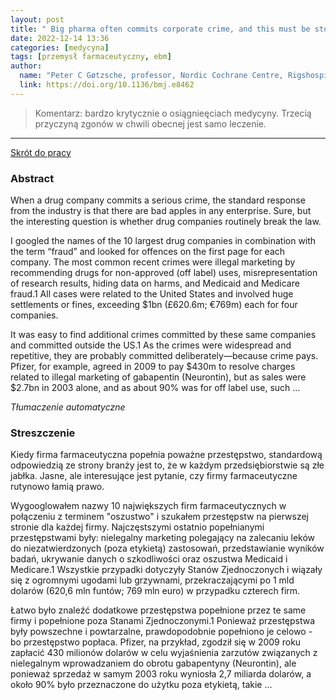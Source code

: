 ```yaml
---
layout: post
title: " Big pharma often commits corporate crime, and this must be stopped"
date: 2022-12-14 13:36
categories: [medycyna]
tags: [przemysł farmaceutyczny, ebm]
author:
  name: "Peter C Gøtzsche, professor, Nordic Cochrane Centre, Rigshospitalet, Blegdamsvej 9, DK-2100 Copenhagen, Denmark"
  link: https://doi.org/10.1136/bmj.e8462
---
```


> Komentarz: bardzo krytycznie o osiągnieęciach medycyny.
> Trzecią przyczyną zgonów w chwili obecnej jest samo leczenie.

<hr>

[Skrót do pracy](https://doi.org/10.1136/bmj.e8462)

### Abstract
When a drug company commits a serious crime, the standard response from the industry is that there are bad apples in any enterprise. Sure, but the interesting question is whether drug companies routinely break the law.

I googled the names of the 10 largest drug companies in combination with the term “fraud” and looked for offences on the first page for each company. The most common recent crimes were illegal marketing by recommending drugs for non-approved (off label) uses, misrepresentation of research results, hiding data on harms, and Medicaid and Medicare fraud.1 All cases were related to the United States and involved huge settlements or fines, exceeding $1bn (£620.6m; €769m) each for four companies.

It was easy to find additional crimes committed by these same companies and committed outside the US.1 As the crimes were widespread and repetitive, they are probably committed deliberately—because crime pays. Pfizer, for example, agreed in 2009 to pay $430m to resolve charges related to illegal marketing of gabapentin (Neurontin), but as sales were $2.7bn in 2003 alone, and as about 90% was for off label use, such …

*Tłumaczenie automatyczne*

### Streszczenie
Kiedy firma farmaceutyczna popełnia poważne przestępstwo, standardową odpowiedzią ze strony branży jest to, że w każdym przedsiębiorstwie są złe jabłka. Jasne, ale interesujące jest pytanie, czy firmy farmaceutyczne rutynowo łamią prawo.  
  
Wygooglowałem nazwy 10 największych firm farmaceutycznych w połączeniu z terminem "oszustwo" i szukałem przestępstw na pierwszej stronie dla każdej firmy. Najczęstszymi ostatnio popełnianymi przestępstwami były: nielegalny marketing polegający na zalecaniu leków do niezatwierdzonych (poza etykietą) zastosowań, przedstawianie wyników badań, ukrywanie danych o szkodliwości oraz oszustwa Medicaid i Medicare.1 Wszystkie przypadki dotyczyły Stanów Zjednoczonych i wiązały się z ogromnymi ugodami lub grzywnami, przekraczającymi po 1 mld dolarów (620,6 mln funtów; 769 mln euro) w przypadku czterech firm.  
  
Łatwo było znaleźć dodatkowe przestępstwa popełnione przez te same firmy i popełnione poza Stanami Zjednoczonymi.1 Ponieważ przestępstwa były powszechne i powtarzalne, prawdopodobnie popełniono je celowo - bo przestępstwo popłaca. Pfizer, na przykład, zgodził się w 2009 roku zapłacić 430 milionów dolarów w celu wyjaśnienia zarzutów związanych z nielegalnym wprowadzaniem do obrotu gabapentyny (Neurontin), ale ponieważ sprzedaż w samym 2003 roku wyniosła 2,7 miliarda dolarów, a około 90% było przeznaczone do użytku poza etykietą, takie ...
